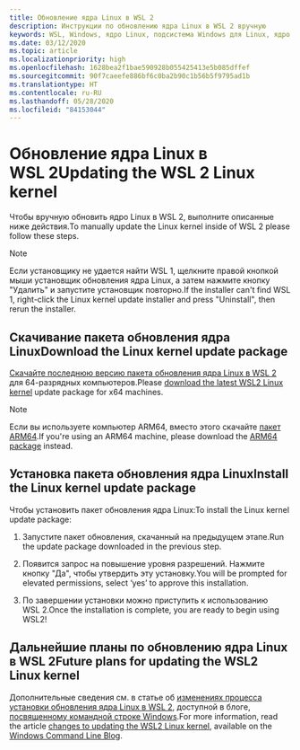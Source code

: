 ```yaml
---
title: Обновление ядра Linux в WSL 2
description: Инструкции по обновлению ядра Linux в WSL 2 вручную
keywords: WSL, Windows, ядро Linux, подсистема Windows для Linux, ядро
ms.date: 03/12/2020
ms.topic: article
ms.localizationpriority: high
ms.openlocfilehash: 1628bea2f1bae590928b055425413e5b085dffef
ms.sourcegitcommit: 90f7caeefe886bf6c0ba2b90c1b56b5f9795ad1b
ms.translationtype: HT
ms.contentlocale: ru-RU
ms.lasthandoff: 05/28/2020
ms.locfileid: "84153044"
---
```

# <a name="updating-the-wsl-2-linux-kernel"></a><span data-ttu-id="9f5f4-104">Обновление ядра Linux в WSL 2</span><span class="sxs-lookup"><span data-stu-id="9f5f4-104">Updating the WSL 2 Linux kernel</span></span>

<span data-ttu-id="9f5f4-105">Чтобы вручную обновить ядро Linux в WSL 2, выполните описанные ниже действия.</span><span class="sxs-lookup"><span data-stu-id="9f5f4-105">To manually update the Linux kernel inside of WSL 2 please follow these steps.</span></span>

> [!NOTE] 
> <span data-ttu-id="9f5f4-106">Если установщику не удается найти WSL 1, щелкните правой кнопкой мыши установщик обновления ядра Linux, а затем нажмите кнопку "Удалить" и запустите установщик повторно.</span><span class="sxs-lookup"><span data-stu-id="9f5f4-106">If the installer can't find WSL 1, right-click the Linux kernel update installer and press "Uninstall", then rerun the installer.</span></span>

## <a name="download-the-linux-kernel-update-package"></a><span data-ttu-id="9f5f4-107">Скачивание пакета обновления ядра Linux</span><span class="sxs-lookup"><span data-stu-id="9f5f4-107">Download the Linux kernel update package</span></span>

<span data-ttu-id="9f5f4-108">[Скачайте последнюю версию пакета обновления ядра Linux в WSL 2](https://wslstorestorage.blob.core.windows.net/wslblob/wsl_update_x64.msi) для 64-разрядных компьютеров.</span><span class="sxs-lookup"><span data-stu-id="9f5f4-108">Please [download the latest WSL2 Linux kernel](https://wslstorestorage.blob.core.windows.net/wslblob/wsl_update_x64.msi) update package for x64 machines.</span></span>

> [!NOTE]
> <span data-ttu-id="9f5f4-109">Если вы используете компьютер ARM64, вместо этого скачайте [пакет ARM64](https://wslstorestorage.blob.core.windows.net/wslblob/wsl_update_arm64.msi).</span><span class="sxs-lookup"><span data-stu-id="9f5f4-109">If you're using an ARM64 machine, please download the [ARM64 package](https://wslstorestorage.blob.core.windows.net/wslblob/wsl_update_arm64.msi) instead.</span></span>

## <a name="install-the-linux-kernel-update-package"></a><span data-ttu-id="9f5f4-110">Установка пакета обновления ядра Linux</span><span class="sxs-lookup"><span data-stu-id="9f5f4-110">Install the Linux kernel update package</span></span>

<span data-ttu-id="9f5f4-111">Чтобы установить пакет обновления ядра Linux:</span><span class="sxs-lookup"><span data-stu-id="9f5f4-111">To install the Linux kernel update package:</span></span>

  1. <span data-ttu-id="9f5f4-112">Запустите пакет обновления, скачанный на предыдущем этапе.</span><span class="sxs-lookup"><span data-stu-id="9f5f4-112">Run the update package downloaded in the previous step.</span></span>

  2. <span data-ttu-id="9f5f4-113">Появится запрос на повышение уровня разрешений. Нажмите кнопку "Да", чтобы утвердить эту установку.</span><span class="sxs-lookup"><span data-stu-id="9f5f4-113">You will be prompted for elevated permissions, select ‘yes’ to approve this installation.</span></span>

  3. <span data-ttu-id="9f5f4-114">По завершении установки можно приступить к использованию WSL 2.</span><span class="sxs-lookup"><span data-stu-id="9f5f4-114">Once the installation is complete, you are ready to begin using WSL2!</span></span>

## <a name="future-plans-for-updating-the-wsl2-linux-kernel"></a><span data-ttu-id="9f5f4-115">Дальнейшие планы по обновлению ядра Linux в WSL 2</span><span class="sxs-lookup"><span data-stu-id="9f5f4-115">Future plans for updating the WSL2 Linux kernel</span></span>

<span data-ttu-id="9f5f4-116">Дополнительные сведения см. в статье об [изменениях процесса установки обновления ядра Linux в WSL 2](https://devblogs.microsoft.com/commandline/wsl2-will-be-generally-available-in-windows-10-version-2004), доступной в блоге, [посвященному командной строке Windows](https://aka.ms/cliblog).</span><span class="sxs-lookup"><span data-stu-id="9f5f4-116">For more information, read the article [changes to updating the WSL2 Linux kernel](https://devblogs.microsoft.com/commandline/wsl2-will-be-generally-available-in-windows-10-version-2004), available on the [Windows Command Line Blog](https://aka.ms/cliblog).</span></span>
